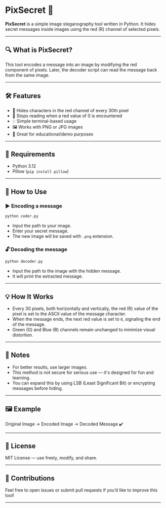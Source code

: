 
# PixSecret 🔴

**PixSecret** is a simple image steganography tool written in Python. It hides secret messages inside images using the red (R) channel of selected pixels.

---

## 🔍 What is PixSecret?

This tool encodes a message into an image by modifying the red component of pixels. Later, the decoder script can read the message back from the same image.

---

## 🛠️ Features

- 🔴 Hides characters in the red channel of every 30th pixel
- 🧩 Stops reading when a red value of 0 is encountered
- 💡 Simple terminal-based usage
- 🖼️ Works with PNG or JPG images
- 🧪 Great for educational/demo purposes

---

## 🧰 Requirements

- Python 3.12
- Pillow (`pip install pillow`)

---

## 🚀 How to Use

### ▶️ Encoding a message

```bash
python coder.py
```

- Input the path to your image.
- Enter your secret message.
- The new image will be saved with `.png` extension.

### 🔓 Decoding the message

```bash
python decoder.py
```

- Input the path to the image with the hidden message.
- It will print the extracted message.

---

## 💡 How It Works

- Every 30 pixels, both horizontally and vertically, the red (R) value of the pixel is set to the ASCII value of the message character.
- When the message ends, the next red value is set to `0`, signaling the end of the message.
- Green (G) and Blue (B) channels remain unchanged to minimize visual distortion.

---

## 📌 Notes

- For better results, use larger images.
- This method is not secure for serious use — it's designed for fun and learning.
- You can expand this by using LSB (Least Significant Bit) or encrypting messages before hiding.

---

## 🖼️ Example

Original Image → Encoded Image → Decoded Message ✔️

---

## 📜 License

MIT License — use freely, modify, and share.

---

## 🤝 Contributions

Feel free to open issues or submit pull requests if you’d like to improve this tool!

---
